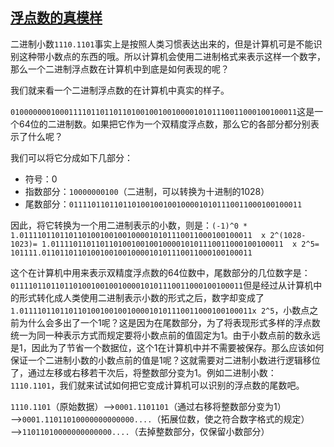 ## [浮点数的真模样](https://www.zhihu.com/question/26806477/answer/125001707)

二进制小数`1110.1101`事实上是按照人类习惯表达出来的，但是计算机可是不能识别这种带小数点的东西的哦。所以计算机会使用二进制格式来表示这样一个数字，那么一个二进制浮点数在计算机中到底是如何表现的呢？

我们就来看一个二进制浮点数的在计算机中真实的样子。

`0100000001000111101101101101001001001000010101110011000100100011`这是一个64位的二进制数。如果把它作为一个双精度浮点数，那么它的各部分都分别表示了什么呢？

我们可以将它分成如下几部分：
- 符号：0
- 指数部分：`10000000100`（二进制，可以转换为十进制的1028）
- 尾数部分：`0111101101101101001001001000010101110011000100100011`

因此，将它转换为一个用二进制表示的小数，则是：`(-1)^0 * 1.0111101101101101001001001000010101110011000100100011  x 2^(1028-1023)= 1.0111101101101101001001001000010101110011000100100011  x 2^5= 101111.01101101101001001001000010101110011000100100011`

这个在计算机中用来表示双精度浮点数的64位数中，尾数部分的几位数字是：`0111101101101101001001001000010101110011000100100011`但是经过从计算机中的形式转化成人类使用二进制表示小数的形式之后，数字却变成了`1.0111101101101101001001001000010101110011000100100011x 2^5`，小数点之前为什么会多出了一个1呢？这是因为在尾数部分，为了将表现形式多样的浮点数统一为同一种表示方式而规定要将小数点前的值固定为1。由于小数点前的数永远是1，因此为了节省一个数据位，这个1在计算机中并不需要被保存。那么应该如何保证一个二进制小数的小数点前的值是1呢？这就需要对二进制小数进行逻辑移位了，通过左移或右移若干次后，将整数部分变为1。例如二进制小数：`1110.1101`，我们就来试试如何把它变成计算机可以识别的浮点数的尾数吧。

`1110.1101`（原始数据）——>`0001.1101101`（通过右移将整数部分变为1）——>`0001.11011010000000000000....`（拓展位数，使之符合数字格式的规定）——>`11011010000000000000....`（去掉整数部分，仅保留小数部分）
